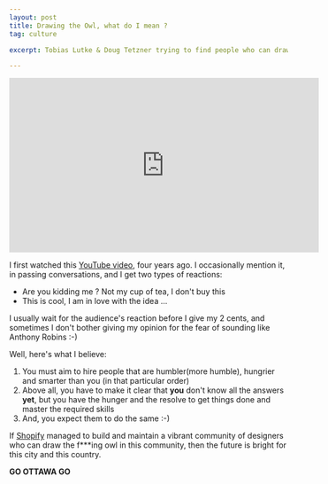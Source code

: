 ```yaml
---
layout: post
title: Drawing the Owl, what do I mean ?
tag: culture

excerpt: Tobias Lutke & Doug Tetzner trying to find people who can draw f...ing owl

---
```

<iframe width="560" height="315" src="https://www.youtube.com/embed/dwSe2imUyvg?ecver=1" frameborder="0" allowfullscreen></iframe>

I first watched this <a class="page__taxonomy-item"  href="https://www.youtube.com/watch?v=dwSe2imUyvg">YouTube video</a>, four years ago. I occasionally mention it, in passing conversations, and I get two types of reactions:

* Are you kidding me ? Not my cup of tea, I don't buy this
* This is cool, I am in love with the idea ...

I usually wait for the audience's reaction before I give my 2 cents, and sometimes I don't bother giving my opinion for the fear of sounding like Anthony Robins :-)

Well, here's what I believe:
1. You must aim to hire people that are humbler(more humble), hungrier and smarter than you (in that particular order)
2. Above all, you have to make it clear that __you__ don't know all the answers __yet__, but you have the hunger and the resolve to get things done and master the required skills
3. And, you expect them to do the same :-)

If <a class="page__taxonomy-item"  href="https://www.shopify.com">Shopify</a> managed to build and maintain a vibrant community of designers who can draw the f***ing owl in this community, then the future is bright for this city and this country. 


__GO OTTAWA GO__



